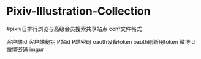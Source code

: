 # Pixiv-Illustration-Collection
#pixiv日排行浏览与高级会员搜索共享站点
conf文件格式
<?xml version="1.0" encoding="UTF-8"?>
<config>
    <pixiv-config>
        <client_id>客户端id</client_id>
        <client_secret>客户端秘钥</client_secret>
        <username>P站id</username>
        <password>P站密码</password>
        <device_token>oauth设备token</device_token>
        <refresh_token>oauth刷新用token</refresh_token>
    </pixiv-config>
    <sina-config>
        <username>微博id</username>
        <password>微博密码</password>
    </sina-config>
    <imgur-config>
        <client_id>imgur </client_id>
    </imgur-config>
</config>
